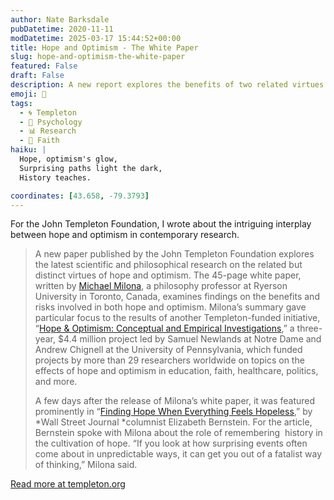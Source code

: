 ```yaml
---
author: Nate Barksdale
pubDatetime: 2020-11-11
modDatetime: 2025-03-17 15:44:52+00:00
title: Hope and Optimism - The White Paper
slug: hope-and-optimism-the-white-paper
featured: False
draft: False
description: A new report explores the benefits of two related virtues.
emoji: 🌟
tags:
  - 🌀 Templeton
  - 🧠 Psychology
  - 📊 Research
  - 🙏 Faith
haiku: |
  Hope, optimism's glow,  
  Surprising paths light the dark,  
  History teaches.

coordinates: [43.658, -79.3793]
---
```


For the John Templeton Foundation, I wrote about the intriguing interplay between hope and optimism in contemporary research.

> A new paper published by the John Templeton Foundation explores the latest scientific and philosophical research on the related but distinct virtues of hope and optimism. The 45-page white paper, written by [Michael Milona](https://www.ryerson.ca/arts/about/new-hires/michael_milona/), a philosophy professor at Ryerson University in Toronto, Canada, examines findings on the benefits and risks involved in both hope and optimism. Milona’s summary gave particular focus to the results of another Templeton-funded initiative, “[Hope & Optimism: Conceptual and Empirical Investigations](https://www.templeton.org/grant/hope-and-optimism-conceptual-and-empirical-investigations),” a three-year, $4.4 million project led by Samuel Newlands at Notre Dame and Andrew Chignell at the University of Pennsylvania, which funded projects by more than 29 researchers worldwide on topics on the effects of hope and optimism in education, faith, healthcare, politics, and more.
>
> A few days after the release of Milona’s white paper, it was featured prominently in “[Finding Hope When Everything Feels Hopeless](https://www.wsj.com/articles/finding-hope-when-everything-feels-hopeless-11603816391),” by *Wall Street Journal *columnist Elizabeth Bernstein. For the article, Bernstein spoke with Milona about the role of remembering  history in the cultivation of hope. “If you look at how surprising events often come about in unpredictable ways, it can get you out of a fatalist way of thinking,” Milona said.

[Read more at templeton.org](https://www.templeton.org/news/foundation-releases-white-paper-on-study-of-hope-and-optimism)
